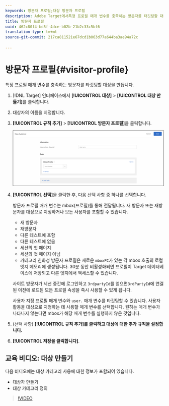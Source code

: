```yaml
---
keywords: 방문자 프로필;대상 방문자 프로필
description: Adobe Target에서특정 프로필 매개 변수를 충족하는 방문자를 타깃팅할 대상을 만듭니다.
title: 방문자 프로필
uuid: 462c80f4-bd5f-4dce-b02b-21b2c33c5bf6
translation-type: tm+mt
source-git-commit: 217ca811521e67dcd1b063d77a644ba3ae94a72c

---
```



# 방문자 프로필{#visitor-profile}

특정 프로필 매개 변수를 충족하는 방문자를 타깃팅할 대상을 만듭니다.

1. [!DNL Target] 인터페이스에서 **[!UICONTROL 대상]** &gt; **[!UICONTROL 대상 만들기]**&#x200B;를 클릭합니다.
1. 대상자의 이름을 지정합니다.
1. **[!UICONTROL 규칙 추가]** &gt; **[!UICONTROL 방문자 프로필]**&#x200B;을 클릭합니다.

   ![](assets/target_visitor_profile.png)

1. **[!UICONTROL 선택]**&#x200B;을 클릭한 후, 다음 선택 사항 중 하나를 선택합니다.

   방문자 프로필 매개 변수는 mbox(프로필)를 통해 전달됩니다. 새 방문자 또는 재방문자를 대상으로 지정하거나 모든 사용자를 포함할 수 있습니다.

   * 새 방문자
   * 재방문자
   * 다른 테스트에 포함
   * 다른 테스트에 없음
   * 세션의 첫 페이지
   * 세션의 첫 페이지 아님
   * 카테고리 친화성
   방문자 프로필은 새로운 `mboxPC`가 있는 각 mbox 호출의 로컬 엣지 메모리에 생성됩니다. 30분 동안 비활성화되면 프로필이 Target 데이터베이스에 저장되고 다른 엣지에서 액세스할 수 있습니다.

   사이트 방문자가 세션 중간에 로그인하고 `3rdpartyId`를 얻으면`3rdPartyId`에 연결된 이전에 로드된 모든 프로필 속성을 즉시 사용할 수 있게 됩니다.

   사용자 지정 프로필 매개 변수와 `user.` 매개 변수를 타깃팅할 수 있습니다. 사용자 활동을 대상으로 지정하는 데 사용할 매개 변수를 선택합니다. 원하는 매개 변수가 나타나지 않는다면 mbox가 해당 매개 변수를 실행하지 않은 것입니다. 

1. (선택 사항) **[!UICONTROL 규칙 추가]를 클릭하고 대상에 대한 추가 규칙을 설정합니다.**
1. **[!UICONTROL 저장을 클릭합니다]**.

## 교육 비디오: 대상 만들기

다음 비디오에는 대상 카테고리 사용에 대한 정보가 포함되어 있습니다.

* 대상자 만들기
* 대상 카테고리 정의

>[!VIDEO](https://video.tv.adobe.com/v/17392?captions=kor)
